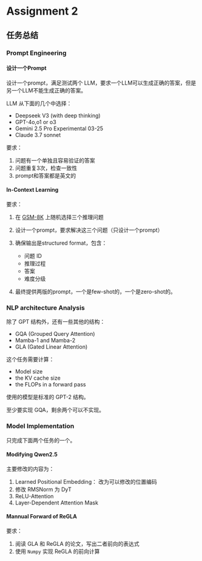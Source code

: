 # Assignment 2

## 任务总结

### Prompt Engineering

#### 设计一个Prompt

设计一个prompt，满足测试两个 LLM，要求一个LLM可以生成正确的答案，但是另一个LLM不能生成正确的答案。

LLM 从下面的几个中选择：

- Deepseek V3 (with deep thinking)
- GPT-4o,o1 or o3
- Gemini 2.5 Pro Experimental 03-25
- Claude 3.7 sonnet

要求：

1. 问题有一个单独且容易验证的答案
2. 问题重复3次，检查一致性
3. prompt和答案都是英文的

#### In-Context Learning

要求：

1. 在 [GSM-8K](https://huggingface.co/datasets/openai/gsm8k) 上随机选择三个推理问题
2. 设计一个prompt，要求解决这三个问题（只设计一个prompt）
3. 确保输出是structured format，包含：

    - 问题 ID
    - 推理过程
    - 答案
    - 难度分级

4. 最终提供两版的prompt，一个是few-shot的，一个是zero-shot的。

### NLP architecture Analysis

除了 GPT 结构外，还有一些其他的结构：

- GQA (Grouped Query Attention)
- Mamba-1 and Mamba-2
- GLA (Gated Linear Attention)

这个任务需要计算：

- Model size
- the KV cache size
- the FLOPs in a forward pass

使用的模型是标准的 GPT-2 结构。

至少要实现 GQA，剩余两个可以不实现。

### Model Implementation

只完成下面两个任务的一个。

#### Modifying Qwen2.5

主要修改的内容为：

1. Learned Positional Embedding： 改为可以修改的位置编码
2. 修改 RMSNorm 为 DyT
3. ReLU-Attention
4. Layer-Dependent Attention Mask

#### Mannual Forward of ReGLA

要求：

1. 阅读 GLA 和 ReGLA 的论文，写出二者前向的表达式
2. 使用 `Numpy` 实现 ReGLA 的前向计算

